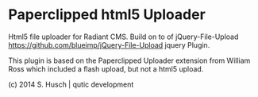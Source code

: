 # Paperclipped html5 Uploader

Html5 file uploader for Radiant CMS. Build on to of jQuery-File-Upload https://github.com/blueimp/jQuery-File-Upload jquery Plugin.

This plugin is based on the Paperclipped Uploader extension from William Ross which included a flash upload, but not a html5 upload.

(c) 2014 S. Husch | qutic development